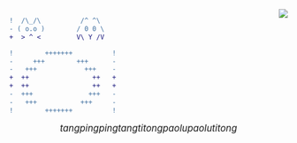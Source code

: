
<img align="right"  src="https://tu.zbhz.org/i/2025/10/23/3wtv9g.png" />

```DIFF
!  /\_/\          /^ ^\
- ( o.o )        / 0 0 \
+  > ^ <         V\ Y /V
```
               
```DIFF
!        +++++++          !
-     +++        +++      -
-   +++            +++    -
+  ++                ++   +
+  ++                ++   +
-  +++              +++   -
-   +++           +++     -
!        +++++++          !

```

<p align="center">
<em><span style="font-size: 1.2em;">tangpingpingtangtitongpaolupaolutitong</span></em>
</p>
